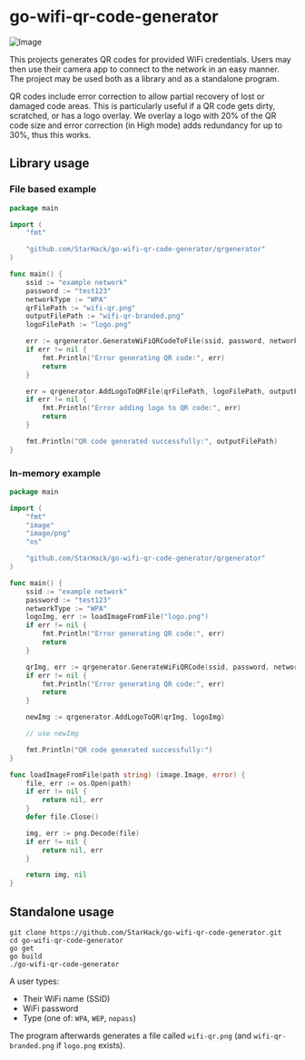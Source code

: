 # go-wifi-qr-code-generator

![Image](https://github.com/user-attachments/assets/ca634509-e3d3-40dd-a205-64ed2deafd82)

This projects generates QR codes for provided WiFi credentials. Users may then use their camera app to connect to the network in an easy manner. The project may be used both as a library and as a standalone program.

QR codes include error correction to allow partial recovery of lost or damaged code areas. This is particularly useful if a QR code gets dirty, scratched, or has a logo overlay. We overlay a logo with 20% of the QR code size and error correction (in High mode) adds redundancy for up to 30%, thus this works.

## Library usage

### File based example

```go
package main

import (
	"fmt"

	"github.com/StarHack/go-wifi-qr-code-generator/qrgenerator"
)

func main() {
	ssid := "example network"
	password := "test123"
	networkType := "WPA"
	qrFilePath := "wifi-qr.png"
	outputFilePath := "wifi-qr-branded.png"
	logoFilePath := "logo.png"

	err := qrgenerator.GenerateWiFiQRCodeToFile(ssid, password, networkType, qrFilePath, 512)
	if err != nil {
		fmt.Println("Error generating QR code:", err)
		return
	}

	err = qrgenerator.AddLogoToQRFile(qrFilePath, logoFilePath, outputFilePath)
	if err != nil {
		fmt.Println("Error adding logo to QR code:", err)
		return
	}

	fmt.Println("QR code generated successfully:", outputFilePath)
}
```

### In-memory example

```go
package main

import (
	"fmt"
	"image"
	"image/png"
	"os"

	"github.com/StarHack/go-wifi-qr-code-generator/qrgenerator"
)

func main() {
	ssid := "example network"
	password := "test123"
	networkType := "WPA"
	logoImg, err := loadImageFromFile("logo.png")
	if err != nil {
		fmt.Println("Error generating QR code:", err)
		return
	}

	qrImg, err := qrgenerator.GenerateWiFiQRCode(ssid, password, networkType, 512)
	if err != nil {
		fmt.Println("Error generating QR code:", err)
		return
	}

	newImg := qrgenerator.AddLogoToQR(qrImg, logoImg)

	// use newImg

	fmt.Println("QR code generated successfully:")
}

func loadImageFromFile(path string) (image.Image, error) {
	file, err := os.Open(path)
	if err != nil {
		return nil, err
	}
	defer file.Close()

	img, err := png.Decode(file)
	if err != nil {
		return nil, err
	}

	return img, nil
}


```

## Standalone usage

```
git clone https://github.com/StarHack/go-wifi-qr-code-generator.git
cd go-wifi-qr-code-generator
go get
go build
./go-wifi-qr-code-generator
```

A user types:

- Their WiFi name (SSID)
- WiFi password
- Type (one of: `WPA`, `WEP`, `nopass`)

The program afterwards generates a file called `wifi-qr.png` (and `wifi-qr-branded.png` if `logo.png` exists).

